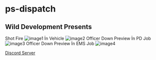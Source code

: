 # ps-dispatch
## Wild Development Presents
Shot Fire
![image1](https://cdn.discordapp.com/attachments/967509707340263515/1047809862115020820/image.png)
İn Vehicle
![image2](https://cdn.discordapp.com/attachments/967509707340263515/1047809934445772820/image.png)
Officer Down Preview İn PD Job
![image3](https://cdn.discordapp.com/attachments/967509707340263515/1047810088989110312/image.png)
Officer Down Preview İn EMS Job
![image4](https://cdn.discordapp.com/attachments/967509707340263515/1047810170786431056/image.png)

[Discord Server](https://discord.gg/wilddevelopment)
